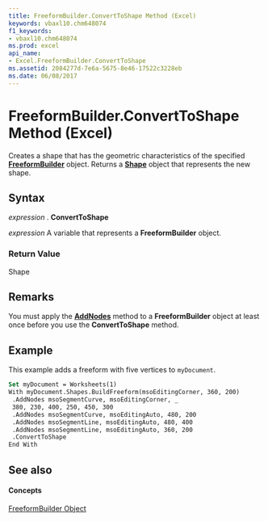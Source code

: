 ```yaml
---
title: FreeformBuilder.ConvertToShape Method (Excel)
keywords: vbaxl10.chm648074
f1_keywords:
- vbaxl10.chm648074
ms.prod: excel
api_name:
- Excel.FreeformBuilder.ConvertToShape
ms.assetid: 2084277d-7e6a-5675-8e46-17522c3228eb
ms.date: 06/08/2017
---
```



# FreeformBuilder.ConvertToShape Method (Excel)

Creates a shape that has the geometric characteristics of the specified **[FreeformBuilder](freeformbuilder-object-excel.md)** object. Returns a **[Shape](shape-object-excel.md)** object that represents the new shape.


## Syntax

 _expression_ . **ConvertToShape**

 _expression_ A variable that represents a **FreeformBuilder** object.


### Return Value

Shape


## Remarks

 You must apply the **[AddNodes](freeformbuilder-addnodes-method-excel.md)** method to a **FreeformBuilder** object at least once before you use the **ConvertToShape** method.


## Example

This example adds a freeform with five vertices to  `myDocument`.


```vb
Set myDocument = Worksheets(1) 
With myDocument.Shapes.BuildFreeform(msoEditingCorner, 360, 200) 
 .AddNodes msoSegmentCurve, msoEditingCorner, _ 
 380, 230, 400, 250, 450, 300 
 .AddNodes msoSegmentCurve, msoEditingAuto, 480, 200 
 .AddNodes msoSegmentLine, msoEditingAuto, 480, 400 
 .AddNodes msoSegmentLine, msoEditingAuto, 360, 200 
 .ConvertToShape 
End With
```


## See also


#### Concepts


[FreeformBuilder Object](freeformbuilder-object-excel.md)

